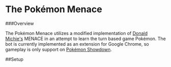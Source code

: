 # The Pokémon Menace

###Overview

The Pokémon Menace utilizes a modified implementation of [Donald Michie's](http://en.wikipedia.org/wiki/Donald_Michie) MENACE in an attempt to learn the turn based game Pokémon. The bot is currently implemented as an extension for Google Chrome, so gameplay is only support on [Pokémon Showdown](http://pokemonshowdown.com/).

##Setup


